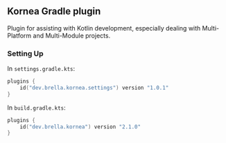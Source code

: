 ## Kornea Gradle plugin

Plugin for assisting with Kotlin development, especially dealing with Multi-Platform and Multi-Module projects.

### Setting Up

In `settings.gradle.kts`:

```kotlin
plugins {
    id("dev.brella.kornea.settings") version "1.0.1"
}
```

In `build.gradle.kts`:

```kotlin
plugins {
    id("dev.brella.kornea") version "2.1.0"
}
```
